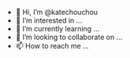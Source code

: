 - 👋 Hi, I’m @katechouchou
- 👀 I’m interested in ...
- 🌱 I’m currently learning ...
- 💞️ I’m looking to collaborate on ...
- 📫 How to reach me ...

<!---
katechouchou/katechouchou is a ✨ special ✨ repository because its `README.md` (this file) appears on your GitHub profile.
You can click the Preview link to take a look at your changes.
--->

